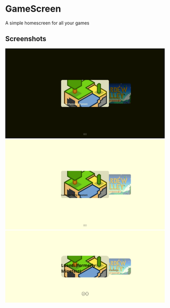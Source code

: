 # GameScreen
A simple homescreen for all your games
## Screenshots
![Dark Mode](images/dark.png)
![1080p TV](images/1080p.png)
![Phone](images/phone.png)
